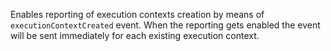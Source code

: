Enables reporting of execution contexts creation by means of `executionContextCreated` event.
When the reporting gets enabled the event will be sent immediately for each existing execution
context.

